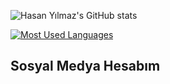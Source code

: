 
![Hasan Yılmaz's GitHub stats](https://github-readme-stats.vercel.app/api?username=hsnylmzz&show_icons=true&theme=transparent)

[![Most Used Languages](https://github-readme-stats.vercel.app/api/top-langs/?username=hsnylmzz&theme=blue-green)](https://github.com/hsnylmzz/github-readme-stats)
## Sosyal Medya Hesabım



